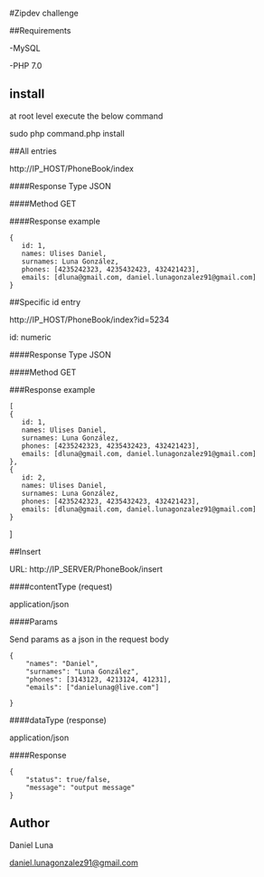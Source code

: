 #Zipdev challenge

##Requirements

-MySQL

-PHP 7.0


## install

at root level execute the below command

sudo php command.php install


##All entries

http://IP_HOST/PhoneBook/index

####Response Type
JSON

####Method
GET

####Response example
```
{
   id: 1,
   names: Ulises Daniel,
   surnames: Luna González,
   phones: [4235242323, 4235432423, 432421423],
   emails: [dluna@gmail.com, daniel.lunagonzalez91@gmail.com]
}
```
##Specific id entry


http://IP_HOST/PhoneBook/index?id=5234

id: numeric


####Response Type
JSON

####Method
GET

###Response example
```
[
{
   id: 1,
   names: Ulises Daniel,
   surnames: Luna González,
   phones: [4235242323, 4235432423, 432421423],
   emails: [dluna@gmail.com, daniel.lunagonzalez91@gmail.com]
},
{
   id: 2,
   names: Ulises Daniel,
   surnames: Luna González,
   phones: [4235242323, 4235432423, 432421423],
   emails: [dluna@gmail.com, daniel.lunagonzalez91@gmail.com]
}
```
]

##Insert

URL: http://IP_SERVER/PhoneBook/insert

####contentType (request)
 
application/json


####Params

Send params as a json in the request body
```
{
	"names": "Daniel",
	"surnames": "Luna González",
	"phones": [3143123, 4213124, 41231],
	"emails": ["danielunag@live.com"]
	
}

```

####dataType (response)

application/json

####Response
```
{
    "status": true/false,
    "message": "output message"
}
```

## Author

Daniel Luna

daniel.lunagonzalez91@gmail.com

